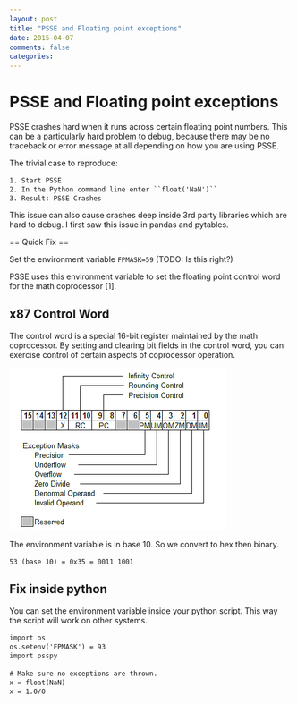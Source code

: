 ```yaml
---
layout: post
title: "PSSE and Floating point exceptions"
date: 2015-04-07
comments: false
categories:
---
```


PSSE and Floating point exceptions 
=====================================

PSSE crashes hard when it runs across certain floating point numbers.  This can
be a particularly hard problem to debug, because there may be no traceback or
error message at all depending on how you are using PSSE.

The trivial case to reproduce:

    1. Start PSSE
    2. In the Python command line enter ``float('NaN')``
    3. Result: PSSE Crashes

This issue can also cause crashes deep inside 3rd party libraries which are 
hard to debug.  I first saw this issue in pandas and pytables.

== Quick Fix ==

Set the environment variable ``FPMASK=59`` (TODO: Is this right?)

PSSE uses this environment variable to set the floating point control word for
the math coprocessor [1]. 

x87 Control Word
---------------------
The control word is a special 16-bit register maintained by the math
coprocessor. By setting and clearing bit fields in the control word, you can
exercise control of certain aspects of coprocessor operation. 

![x87 control word](/assets/x87_control.PNG "x87 Control Word")

The environment variable is in base 10.  So we convert to hex then binary.

```
53 (base 10) = 0x35 = 0011 1001
```

Fix inside python 
-------------------
You can set the environment variable inside your python script.  This way the
script will work on other systems.

```
import os
os.setenv('FPMASK') = 93
import psspy

# Make sure no exceptions are thrown.
x = float(NaN)
x = 1.0/0
```
